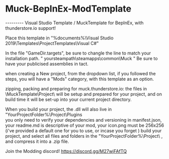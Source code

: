 # Muck-BepInEx-ModTemplate


--------- Visual Studio Template / MuckTemplate for BepInEx, with thunderstore.io support!

Place this template in "%documents%\Visual Studio 2019\Templates\ProjectTemplates\Visual C#\"

In the file "GameDir.targets", be sure to changle the line to match your installation path. " <GameDir>yoursteampath\steamapps\common\Muck</GameDir> "
Be sure to have your publicised assemblies in tact.

when creating a New project, from the dropdown list, if you followed the steps, you will have a "Mods" category, with this template as an option.

zipping, packing and preparing for muck.thunderstore.io:
the files in \MuckTemplate\Project\ will be setup and prepared for your project, and on build time it will be set-up into your current project directory.

When you build your project, the .dll will also live in "YourProjectFolder%\Project\Plugins\
you only need to verify your dependencies and versioning in manifest.json, your readme.md is descriptive of your mod, your icon.png must be 256x256 (i've provided a default one for you to use, or incase you forget )
build your project, and select all files and folders in the "YourProjectFolder%\Project\ , and compress it into a .zip file.

Join the Modding discord! https://discord.gg/M27wjFAfTQ
